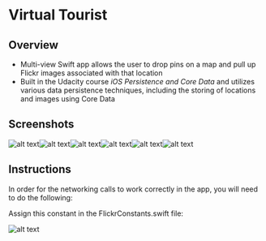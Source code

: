 # Virtual Tourist

## Overview

- Multi-view Swift app allows the user to drop pins on a map and pull up Flickr images associated with that location
- Built in the Udacity course _iOS Persistence and Core Data_ and utilizes various data persistence techniques, including the storing of locations and images using Core Data

## Screenshots

![alt text](Screenshots/TravelLocationMapViewController.png "TravelLocationMapViewController")![alt text](Screenshots/TravelLocationMapEditMode.png "TravelLocationMapEditMode")![alt text](Screenshots/PhotoAlbumViewController.png "PhotoAlbumViewController")![alt text](Screenshots/PhotoAlbumViewPeek.png "PhotoAlbumViewPeek")![alt text](Screenshots/PhotoAlbumViewDeleteAction.png "PhotoAlbumViewDeleteAction")![alt text](Screenshots/PhotoDetailViewController.png "PhotoDetailViewController")

## Instructions

In order for the networking calls to work correctly in the app, you will need to do the following:

Assign this constant in the FlickrConstants.swift file:

![alt text](Screenshots/FlickrConstants.png "FlickrConstants.swift")
